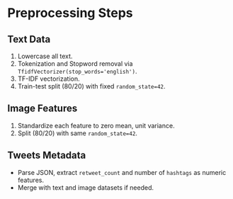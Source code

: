 
# Preprocessing Steps

## Text Data
1. Lowercase all text.
2. Tokenization and Stopword removal via `TfidfVectorizer(stop_words='english')`.
3. TF-IDF vectorization.
4. Train-test split (80/20) with fixed `random_state=42`.

## Image Features
1. Standardize each feature to zero mean, unit variance.
2. Split (80/20) with same `random_state=42`.

## Tweets Metadata
- Parse JSON, extract `retweet_count` and number of `hashtags` as numeric features.
- Merge with text and image datasets if needed.
